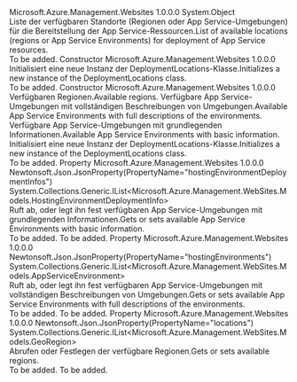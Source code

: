 <Type Name="DeploymentLocations" FullName="Microsoft.Azure.Management.WebSites.Models.DeploymentLocations">
  <TypeSignature Language="C#" Value="public class DeploymentLocations" />
  <TypeSignature Language="ILAsm" Value=".class public auto ansi beforefieldinit DeploymentLocations extends System.Object" />
  <TypeSignature Language="DocId" Value="T:Microsoft.Azure.Management.WebSites.Models.DeploymentLocations" />
  <TypeSignature Language="VB.NET" Value="Public Class DeploymentLocations" />
  <TypeSignature Language="F#" Value="type DeploymentLocations = class" />
  <AssemblyInfo>
    <AssemblyName>Microsoft.Azure.Management.Websites</AssemblyName>
    <AssemblyVersion>1.0.0.0</AssemblyVersion>
  </AssemblyInfo>
  <Base>
    <BaseTypeName>System.Object</BaseTypeName>
  </Base>
  <Interfaces />
  <Docs>
    <summary>
            <span data-ttu-id="3f1de-101">Liste der verfügbaren Standorte (Regionen oder App Service-Umgebungen) für die Bereitstellung der App Service-Ressourcen.</span><span class="sxs-lookup"><span data-stu-id="3f1de-101">List of available locations (regions or App Service Environments) for deployment of App Service resources.</span></span>
            </summary>
    <remarks>To be added.</remarks>
  </Docs>
  <Members>
    <Member MemberName=".ctor">
      <MemberSignature Language="C#" Value="public DeploymentLocations ();" />
      <MemberSignature Language="ILAsm" Value=".method public hidebysig specialname rtspecialname instance void .ctor() cil managed" />
      <MemberSignature Language="DocId" Value="M:Microsoft.Azure.Management.WebSites.Models.DeploymentLocations.#ctor" />
      <MemberSignature Language="VB.NET" Value="Public Sub New ()" />
      <MemberType>Constructor</MemberType>
      <AssemblyInfo>
        <AssemblyName>Microsoft.Azure.Management.Websites</AssemblyName>
        <AssemblyVersion>1.0.0.0</AssemblyVersion>
      </AssemblyInfo>
      <Parameters />
      <Docs>
        <summary>
            <span data-ttu-id="3f1de-102">Initialisiert eine neue Instanz der DeploymentLocations-Klasse.</span><span class="sxs-lookup"><span data-stu-id="3f1de-102">Initializes a new instance of the DeploymentLocations class.</span></span>
            </summary>
        <remarks>To be added.</remarks>
      </Docs>
    </Member>
    <Member MemberName=".ctor">
      <MemberSignature Language="C#" Value="public DeploymentLocations (System.Collections.Generic.IList&lt;Microsoft.Azure.Management.WebSites.Models.GeoRegion&gt; locations = null, System.Collections.Generic.IList&lt;Microsoft.Azure.Management.WebSites.Models.AppServiceEnvironment&gt; hostingEnvironments = null, System.Collections.Generic.IList&lt;Microsoft.Azure.Management.WebSites.Models.HostingEnvironmentDeploymentInfo&gt; hostingEnvironmentDeploymentInfos = null);" />
      <MemberSignature Language="ILAsm" Value=".method public hidebysig specialname rtspecialname instance void .ctor(class System.Collections.Generic.IList`1&lt;class Microsoft.Azure.Management.WebSites.Models.GeoRegion&gt; locations, class System.Collections.Generic.IList`1&lt;class Microsoft.Azure.Management.WebSites.Models.AppServiceEnvironment&gt; hostingEnvironments, class System.Collections.Generic.IList`1&lt;class Microsoft.Azure.Management.WebSites.Models.HostingEnvironmentDeploymentInfo&gt; hostingEnvironmentDeploymentInfos) cil managed" />
      <MemberSignature Language="DocId" Value="M:Microsoft.Azure.Management.WebSites.Models.DeploymentLocations.#ctor(System.Collections.Generic.IList{Microsoft.Azure.Management.WebSites.Models.GeoRegion},System.Collections.Generic.IList{Microsoft.Azure.Management.WebSites.Models.AppServiceEnvironment},System.Collections.Generic.IList{Microsoft.Azure.Management.WebSites.Models.HostingEnvironmentDeploymentInfo})" />
      <MemberSignature Language="VB.NET" Value="Public Sub New (Optional locations As IList(Of GeoRegion) = null, Optional hostingEnvironments As IList(Of AppServiceEnvironment) = null, Optional hostingEnvironmentDeploymentInfos As IList(Of HostingEnvironmentDeploymentInfo) = null)" />
      <MemberSignature Language="F#" Value="new Microsoft.Azure.Management.WebSites.Models.DeploymentLocations : System.Collections.Generic.IList&lt;Microsoft.Azure.Management.WebSites.Models.GeoRegion&gt; * System.Collections.Generic.IList&lt;Microsoft.Azure.Management.WebSites.Models.AppServiceEnvironment&gt; * System.Collections.Generic.IList&lt;Microsoft.Azure.Management.WebSites.Models.HostingEnvironmentDeploymentInfo&gt; -&gt; Microsoft.Azure.Management.WebSites.Models.DeploymentLocations" Usage="new Microsoft.Azure.Management.WebSites.Models.DeploymentLocations (locations, hostingEnvironments, hostingEnvironmentDeploymentInfos)" />
      <MemberType>Constructor</MemberType>
      <AssemblyInfo>
        <AssemblyName>Microsoft.Azure.Management.Websites</AssemblyName>
        <AssemblyVersion>1.0.0.0</AssemblyVersion>
      </AssemblyInfo>
      <Parameters>
        <Parameter Name="locations" Type="System.Collections.Generic.IList&lt;Microsoft.Azure.Management.WebSites.Models.GeoRegion&gt;" />
        <Parameter Name="hostingEnvironments" Type="System.Collections.Generic.IList&lt;Microsoft.Azure.Management.WebSites.Models.AppServiceEnvironment&gt;" />
        <Parameter Name="hostingEnvironmentDeploymentInfos" Type="System.Collections.Generic.IList&lt;Microsoft.Azure.Management.WebSites.Models.HostingEnvironmentDeploymentInfo&gt;" />
      </Parameters>
      <Docs>
        <param name="locations"><span data-ttu-id="3f1de-103">Verfügbaren Regionen.</span><span class="sxs-lookup"><span data-stu-id="3f1de-103">Available regions.</span></span></param>
        <param name="hostingEnvironments"><span data-ttu-id="3f1de-104">Verfügbare App Service-Umgebungen mit vollständigen Beschreibungen von Umgebungen.</span><span class="sxs-lookup"><span data-stu-id="3f1de-104">Available App Service Environments with full descriptions of the environments.</span></span></param>
        <param name="hostingEnvironmentDeploymentInfos"><span data-ttu-id="3f1de-105">Verfügbare App Service-Umgebungen mit grundlegenden Informationen.</span><span class="sxs-lookup"><span data-stu-id="3f1de-105">Available App Service Environments with basic information.</span></span></param>
        <summary>
            <span data-ttu-id="3f1de-106">Initialisiert eine neue Instanz der DeploymentLocations-Klasse.</span><span class="sxs-lookup"><span data-stu-id="3f1de-106">Initializes a new instance of the DeploymentLocations class.</span></span>
            </summary>
        <remarks>To be added.</remarks>
      </Docs>
    </Member>
    <Member MemberName="HostingEnvironmentDeploymentInfos">
      <MemberSignature Language="C#" Value="public System.Collections.Generic.IList&lt;Microsoft.Azure.Management.WebSites.Models.HostingEnvironmentDeploymentInfo&gt; HostingEnvironmentDeploymentInfos { get; set; }" />
      <MemberSignature Language="ILAsm" Value=".property instance class System.Collections.Generic.IList`1&lt;class Microsoft.Azure.Management.WebSites.Models.HostingEnvironmentDeploymentInfo&gt; HostingEnvironmentDeploymentInfos" />
      <MemberSignature Language="DocId" Value="P:Microsoft.Azure.Management.WebSites.Models.DeploymentLocations.HostingEnvironmentDeploymentInfos" />
      <MemberSignature Language="VB.NET" Value="Public Property HostingEnvironmentDeploymentInfos As IList(Of HostingEnvironmentDeploymentInfo)" />
      <MemberSignature Language="F#" Value="member this.HostingEnvironmentDeploymentInfos : System.Collections.Generic.IList&lt;Microsoft.Azure.Management.WebSites.Models.HostingEnvironmentDeploymentInfo&gt; with get, set" Usage="Microsoft.Azure.Management.WebSites.Models.DeploymentLocations.HostingEnvironmentDeploymentInfos" />
      <MemberType>Property</MemberType>
      <AssemblyInfo>
        <AssemblyName>Microsoft.Azure.Management.Websites</AssemblyName>
        <AssemblyVersion>1.0.0.0</AssemblyVersion>
      </AssemblyInfo>
      <Attributes>
        <Attribute>
          <AttributeName>Newtonsoft.Json.JsonProperty(PropertyName="hostingEnvironmentDeploymentInfos")</AttributeName>
        </Attribute>
      </Attributes>
      <ReturnValue>
        <ReturnType>System.Collections.Generic.IList&lt;Microsoft.Azure.Management.WebSites.Models.HostingEnvironmentDeploymentInfo&gt;</ReturnType>
      </ReturnValue>
      <Docs>
        <summary>
            <span data-ttu-id="3f1de-107">Ruft ab, oder legt ihn fest verfügbaren App Service-Umgebungen mit grundlegenden Informationen.</span><span class="sxs-lookup"><span data-stu-id="3f1de-107">Gets or sets available App Service Environments with basic information.</span></span>
            </summary>
        <value>To be added.</value>
        <remarks>To be added.</remarks>
      </Docs>
    </Member>
    <Member MemberName="HostingEnvironments">
      <MemberSignature Language="C#" Value="public System.Collections.Generic.IList&lt;Microsoft.Azure.Management.WebSites.Models.AppServiceEnvironment&gt; HostingEnvironments { get; set; }" />
      <MemberSignature Language="ILAsm" Value=".property instance class System.Collections.Generic.IList`1&lt;class Microsoft.Azure.Management.WebSites.Models.AppServiceEnvironment&gt; HostingEnvironments" />
      <MemberSignature Language="DocId" Value="P:Microsoft.Azure.Management.WebSites.Models.DeploymentLocations.HostingEnvironments" />
      <MemberSignature Language="VB.NET" Value="Public Property HostingEnvironments As IList(Of AppServiceEnvironment)" />
      <MemberSignature Language="F#" Value="member this.HostingEnvironments : System.Collections.Generic.IList&lt;Microsoft.Azure.Management.WebSites.Models.AppServiceEnvironment&gt; with get, set" Usage="Microsoft.Azure.Management.WebSites.Models.DeploymentLocations.HostingEnvironments" />
      <MemberType>Property</MemberType>
      <AssemblyInfo>
        <AssemblyName>Microsoft.Azure.Management.Websites</AssemblyName>
        <AssemblyVersion>1.0.0.0</AssemblyVersion>
      </AssemblyInfo>
      <Attributes>
        <Attribute>
          <AttributeName>Newtonsoft.Json.JsonProperty(PropertyName="hostingEnvironments")</AttributeName>
        </Attribute>
      </Attributes>
      <ReturnValue>
        <ReturnType>System.Collections.Generic.IList&lt;Microsoft.Azure.Management.WebSites.Models.AppServiceEnvironment&gt;</ReturnType>
      </ReturnValue>
      <Docs>
        <summary>
            <span data-ttu-id="3f1de-108">Ruft ab, oder legt ihn fest verfügbaren App Service-Umgebungen mit vollständigen Beschreibungen von Umgebungen.</span><span class="sxs-lookup"><span data-stu-id="3f1de-108">Gets or sets available App Service Environments with full descriptions of the environments.</span></span>
            </summary>
        <value>To be added.</value>
        <remarks>To be added.</remarks>
      </Docs>
    </Member>
    <Member MemberName="Locations">
      <MemberSignature Language="C#" Value="public System.Collections.Generic.IList&lt;Microsoft.Azure.Management.WebSites.Models.GeoRegion&gt; Locations { get; set; }" />
      <MemberSignature Language="ILAsm" Value=".property instance class System.Collections.Generic.IList`1&lt;class Microsoft.Azure.Management.WebSites.Models.GeoRegion&gt; Locations" />
      <MemberSignature Language="DocId" Value="P:Microsoft.Azure.Management.WebSites.Models.DeploymentLocations.Locations" />
      <MemberSignature Language="VB.NET" Value="Public Property Locations As IList(Of GeoRegion)" />
      <MemberSignature Language="F#" Value="member this.Locations : System.Collections.Generic.IList&lt;Microsoft.Azure.Management.WebSites.Models.GeoRegion&gt; with get, set" Usage="Microsoft.Azure.Management.WebSites.Models.DeploymentLocations.Locations" />
      <MemberType>Property</MemberType>
      <AssemblyInfo>
        <AssemblyName>Microsoft.Azure.Management.Websites</AssemblyName>
        <AssemblyVersion>1.0.0.0</AssemblyVersion>
      </AssemblyInfo>
      <Attributes>
        <Attribute>
          <AttributeName>Newtonsoft.Json.JsonProperty(PropertyName="locations")</AttributeName>
        </Attribute>
      </Attributes>
      <ReturnValue>
        <ReturnType>System.Collections.Generic.IList&lt;Microsoft.Azure.Management.WebSites.Models.GeoRegion&gt;</ReturnType>
      </ReturnValue>
      <Docs>
        <summary>
            <span data-ttu-id="3f1de-109">Abrufen oder Festlegen der verfügbare Regionen.</span><span class="sxs-lookup"><span data-stu-id="3f1de-109">Gets or sets available regions.</span></span>
            </summary>
        <value>To be added.</value>
        <remarks>To be added.</remarks>
      </Docs>
    </Member>
  </Members>
</Type>